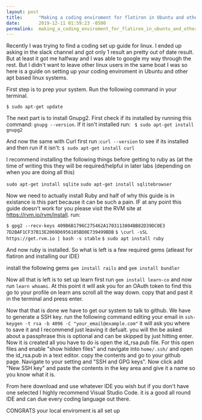 ```yaml
---
layout: post
title:      "Making a coding enviroment for flatiron in Ubuntu and other apt based linux"
date:       2019-12-11 01:59:23 -0500
permalink:  making_a_coding_enviroment_for_flatiron_in_ubuntu_and_other_apt_based_linux
---
```



Recently I was trying to find a coding set up guide for linux. I ended up asking in the slack channel and got only 1 result an pretty out of date result. But at least it got me halfway and I was able to google my way through the rest.  But I didn't want to leave other linux users in the same boat I was so here is a guide on setting up your coding enviroment in Ubuntu and other apt based linux systems.

First step is to prep your system.  Run the following command in your terminal.

` $ sudo apt-get update `

The next part is to install Gnupg2.  First check if its installed by running this command: `gnupg --version`.  If it isn't installed run:
` $ sudo apt-get install gnupg2`

And now the same with Curl first run :`curl --version` to see if its installed and then run if it isn't: 
`$ sudo apt-get install curl`

I recommend installing the following things before getting to ruby as (at the time of writing this they will be required/helpful in later labs (depending on when you are doing all this) 

`sudo apt-get install sqlite`
`sudo apt-get install sqlitebrowser`

Now we need to actually install Ruby and half of why this guide is in existance is this part because it can be such a pain.  IF at any point this guide doesn't work for you please visit the RVM site at https://rvm.io/rvm/install.  run:

`$ gpg2 --recv-keys 409B6B1796C275462A1703113804BB82D39DC0E3 7D2BAF1CF37B13E2069D6956105BD0E739499BDB`
`$ \curl -sSL https://get.rvm.io | bash -s stable` 
`$ sudo apt install ruby`

And now ruby is installed.  So what is left is a few required gems (atleast for flatiron and installing our IDE)

install the following gems
`gem install rails` and `gem install bundler`

Now all that is left is to set up learn first run `gem install learn-co` and now run `learn whoami`.  At this point it will ask you for an OAuth token to find this go to your profile on learn ans scroll all the way down.  copy that and past it in the terminal and press enter.

Now that that is done we have to get our system to talk to github.  We have to generate a SSH key. run the following command editing your email in  `ssh-keygen -t rsa -b 4096 -C "your_email@example.com"` it will ask you where to save it and I recommend just leaving it defualt.  you will thn be asked about a passphrase this is optional and can be skipped by just hitting enter. Now it is created all you have to do is open the id_rsa.pub file.  For this open files and enable "show hidden files" and navigate into `home/.ssh/` and open the id_rsa.pub in a text editor.  copy the contents and go to your github page.  Navigate to your setting and "SSH and GPG keys".  Now click add "New SSH key" and paste the contents in the key area and give it a name so you know what it is.

From here download and use whatever IDE you wish but if you don't have one selected I highly recommend Visual Studio Code.  it is a good all round IDE and can due every coding language out there. 


CONGRATS your local enviroment is all set up

